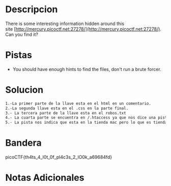 # Descripcion 
There is some interesting information hidden around this site [http://mercury.picoctf.net:27278/](http://mercury.picoctf.net:27278/). Can you find it?

# Pistas
- You should have enough hints to find the files, don't run a brute forcer.
# Solucion 
```bash
1.-La primer parte de la llave esta en el html en un comentario.
2.-La segunda llave esta en el .css en la parte final.
3.- La tercera parte de la llave esta en el robos.txt 
4.- La cuarta parte se encuentra en /.htaccess ya que nos dice una pista en el robots que nos idica que es un servidor apache y Access esta en mayuscula lo cual al investigar en google es es un archivo de configuración instalado en servidores con apache que permite al administrador que lo gestiona restringir el acceso a los directorios o archivos que se incluyen en el servidor y nos dara la cuarta parte de la llave.
5.- La pista nos indica que esta en la tienda mac pero lo que es tienda esta en mayuscula entonces en google nos dice que la DS_Store es donde se almacena la informacion en mac entonces al buscador agregamos el DS_Store y nos llevara a otra pagina con la quinta y ultima parte de la llave.

```
# Bandera
picoCTF{th4ts_4_l0t_0f_pl4c3s_2_lO0k_a69684fd}        
# Notas Adicionales
